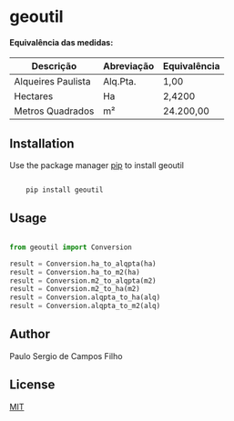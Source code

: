 # geoutil

 #### Equivalência das medidas:

 |Descrição|Abreviação|Equivalência|
 |--|--|--|
 |Alqueires Paulista|Alq.Pta.|1,00|
 |Hectares|Ha|2,4200|
 |Metros Quadrados|m²|24.200,00|

## Installation

Use the package manager [pip](https://pip.pypa.io/en/stable/) to install geoutil

```bash

    pip install geoutil

```

## Usage

```python

from geoutil import Conversion

result = Conversion.ha_to_alqpta(ha)
result = Conversion.ha_to_m2(ha)
result = Conversion.m2_to_alqpta(m2)
result = Conversion.m2_to_ha(m2)
result = Conversion.alqpta_to_ha(alq)
result = Conversion.alqpta_to_m2(alq)

```

## Author
Paulo Sergio de Campos Filho


## License
[MIT](https://choosealicense.com/licenses/mit/)